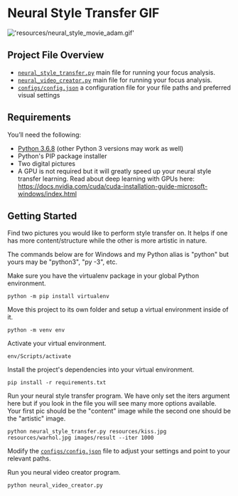 # Neural Style Transfer GIF

!['resources/neural_style_movie_adam.gif'](resources/neural_style_movie_adam.gif)

## Project File Overview

- [`neural_style_transfer.py`](neural_style_transfer.py) main file for running your focus analysis.
- [`neural_video_creator.py`](neural_video_creator.py) main file for running your focus analysis.
- [`configs/config.json`](configs/config.json) a configuration file for your file paths and preferred visual settings

## Requirements

You’ll need the following:

- [Python 3.6.8](https://www.python.org/downloads/release/python-368/) (other Python 3 versions may work as well)
- Python's PIP package installer
- Two digital pictures
- A GPU is not required but it will greatly speed up your neural style transfer learning. Read about deep learning with GPUs here: https://docs.nvidia.com/cuda/cuda-installation-guide-microsoft-windows/index.html

## Getting Started

Find two pictures you would like to perform style transfer on. It helps if one has more content/structure while the other is more artistic in nature.

The commands below are for Windows and my Python alias is "python" but yours may be "python3", "py -3", etc.

Make sure you have the virtualenv package in your global Python environment.

```
python -m pip install virtualenv
```

Move this project to its own folder and setup a virtual environment inside of it.

```
python -m venv env
```

Activate your virtual environment.

```
env/Scripts/activate
```

Install the project's dependencies into your virtual environment.

```
pip install -r requirements.txt
```

Run your neural style transfer program. We have only set the iters argument here but if you look in the file you will see many more options available. Your first pic should be the "content" image while the second one should be the "artistic" image.

```
python neural_style_transfer.py resources/kiss.jpg resources/warhol.jpg images/result --iter 1000
```

Modify the [`configs/config.json`](configs/config.json) file to adjust your settings and point to your relevant paths.

Run you neural video creator program.

```
python neural_video_creator.py
```


